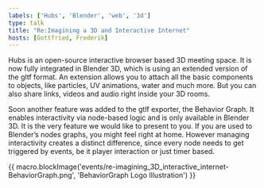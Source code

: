 ```yaml
---
labels: ['Hubs', 'Blender', 'web', '3d']
type: talk
title: "Re:Imagining a 3D and Interactive Internet"
hosts: [Gottfried, Frederik]
---
```


Hubs is an open-source interactive browser based 3D meeting space. It is
now fully integrated in Blender 3D, which is using an extended version of
the gltf format. An extension allows you to attach all the basic components
to objects, like particles, UV animations, water and much more. But you can
also share links, videos and audio right inside your 3D rooms.

Soon another feature was added to the gtlf exporter, the Behavior Graph.
It enables interactivity via node-based logic and is only available in
Blender 3D. It is the very feature we would like to present to you. If
you are used to Blender’s nodes graphs, you might feel right at home.
However managing interactivity creates a distinct difference, since every
node needs to get triggered by events, be it player interaction or just
timer based.

{{ macro.blockImage('events/re-imagining_3D_interactive_internet-BehaviorGraph.png', 'BehaviorGraph Logo Illustration') }}
